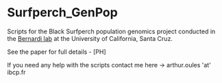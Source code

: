 # Surfperch_GenPop
Scripts for the Black Surfperch population genomics project conducted in the [Bernardi lab](https://bernardi.eeb.ucsc.edu/) at the University of California, Santa Cruz.

See the paper for full details - [PH]

If you need any help with the scripts contact me here -> arthur.oules 'at' ibcp.fr
